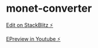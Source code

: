 # monet-converter

[Edit on StackBlitz ⚡️](https://stackblitz.com/edit/react-e9kmsj)

[EPreview in Youtube ⚡️](https://www.youtube.com/watch?v=trx0oosyDhs)

